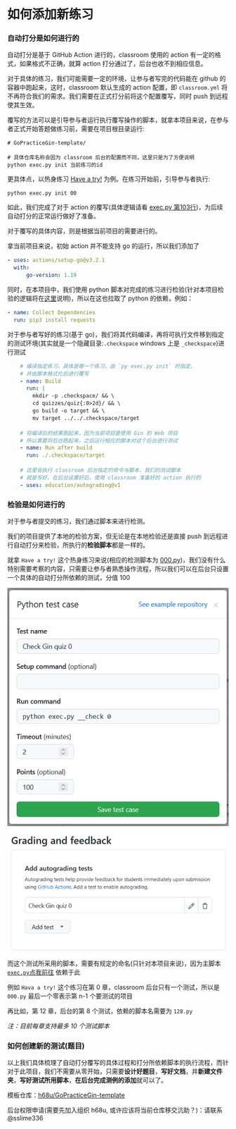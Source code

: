 # 如何添加新练习

### 自动打分是如何进行的

自动打分是基于 GitHub Action 进行的，classroom 使用的 action 有一定的格式，如果格式不正确，就算 action 打分通过了，后台也收不到相应信息。

对于具体的练习，我们可能需要一定的环境，让参与者写完的代码能在 github 的容器中跑起来，这时，classroom 默认生成的 action 配置，即 `classroom.yml` 将不再符合我们的需求。我们需要在正式打分前将这个配置覆写，同时 push 到远程使其生效。

覆写的方法可以是引导参与者运行执行覆写操作的脚本，就拿本项目来说，在参与者正式开始答题做练习前，需要在项目根目录运行:

```shell
# GoPracticeGin-template/ 

# 具体仓库名称会因为 classroom 后台的配置而不同，这里只是为了方便说明
python exec.py init 当前练习的id
```
更具体点，以热身练习 [Have a try!](../README.md/#have-a-try) 为例。在练习开始前，引导参与者执行:

```shell
python exec.py init 00
```

如此，我们完成了对于 action 的覆写(具体逻辑请看 [exec.py 第103行](../exec.py))，为后续自动打分的正常运行做好了准备。

对于覆写的具体内容，则是根据当前项目的需要进行的。

拿当前项目来说，初始 action 并不能支持 go 的运行，所以我们添加了

```yml
- uses: actions/setup-go@v3.2.1
  with:
      go-version: 1.19
```

同时，在本项目中，我们使用 python 脚本对完成的练习进行检验(针对本项目检验的逻辑将在[这里](#检验是如何进行的)说明)，所以在这也拉取了 python 的依赖，例如：

```yml
- name: Collect Dependencies
  run: pip3 install requests
```

对于参与者写好的练习(基于 go)，我们将其代码编译，再将可执行文件移到指定的测试环境(其实就是一个隐藏目录:`.checkspace` windows 上是 `_checkspace`)进行测试

```yml
    # 编译指定练习，具体是哪一个练习，由 `py exec.py init` 时指定，
    # 并由脚本格式化后进行覆写  
    - name: Build
      run: |
        mkdir -p .checkspace/ && \
        cd quizzes/quiz{:0>2d}/ && \
        go build -o target && \
        mv target ../../.checkspace/target
      
    # 将编译后的结果跑起来，因为当前项目是使用 Gin 的 Web 项目
    # 所以需要将后台跑起来，之后运行相应的脚本对这个后台进行测试
    - name: Run after build
      run: ./.checkspace/target

    # 这里会执行 classroom 后台指定的命令与脚本，我们的测试脚本
    # 就是写好、在后台设置好后，使用 classroom 准备好的 action 执行的
    - uses: education/autograding@v1
```

### 检验是如何进行的

对于参与者提交的练习，我们通过脚本来进行检测。

我们的项目提供了本地的检验方案，但无论是在本地检验还是直接 push 到远程进行自动打分来检验，所执行的**检验脚本**都是一样的。

就拿 `Have a try!` 这个热身练习来说(相应的检测脚本为 [000.py](./000.py))，我们没有什么特别需要考察的内容，只需要让参与者熟悉操作流程，所以我们可以在后台只设置一个具体的自动打分所依赖的测试，分值 100

![](imgs/testcase.bmp)

![](imgs/alltests.bmp)

而这个测试所采用的脚本，需要有规定的命名(只针对本项目来说)，因为主脚本 [`exec.py`点我前往](../exec.py) 依赖于此

例如 `Hava a try!` 这个练习在第 0 章，classroom 后台只有一个测试，所以是 `000.py` 最后一个零表示第 n-1 个要测试的项目

再比如，第 12 章，后台的第 8 个测试，依赖的脚本名需要为 `128.py`

*注：目前每章支持最多 10 个测试脚本*

### 如何创建新的测试(题目)

以上我们具体梳理了自动打分覆写的具体过程和打分所依赖脚本的执行流程，而针对于此项目，我们不需要从零开始，只需要**设计好题目**，**写好文档**，并**新建文件夹**，**写好测试所用脚本**，**在后台完成测例的添加**就可以了。

模板仓库：[h68u/GoPracticeGin-template](https://github.com/h68u/GoPracticeGin-template)

后台权限申请(需要先加入组织 h68u, 或许应该将当前仓库移交沆助？)：请联系 @sslime336
